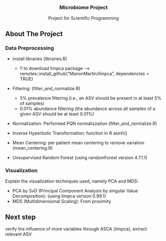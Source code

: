  <h3 align="center">Microbiome Project</h3>

  <p align="center">
    Project for Scientific Programming
  </p>
</div>

<!-- ABOUT THE PROJECT -->
## About The Project   

### Data Preprocessing

* install libraries (libraries.R)
  *  !! to download limpca package --> remotes::install_github(“ManonMartin/limpca”, dependencies = TRUE)
* Filtering: (filter_and_normalize.R)
  * 5% prevalence filtering (i.e., an ASV should be present in at least 5% of samples)
  *  0.01% abundance filtering (the abundance across all samples of a given ASV should be at least 0.01%)

* Normalization: Performed PQN normalizzation  (filter_and_normalize.R)
* Inverse Hyperbolic Transformation: function in R asinh()
* Mean Centering: per patient mean centering to remove variation  (mean_centering.R)
* Unsupervised Random Forest (using randomForest version 4.7.1.1)

### Visualization

Explain the visualization techniques used, namely PCA and MDS:

* PCA by SvD (Principal Component Analysis by singular Value Decomposition): (using limpca version 0.99.1)
* MDS (Multidimensional Scaling): From proximity

## Next step 

verify the influence of more variables through ASCA (limpca), extract relevant ASV 



